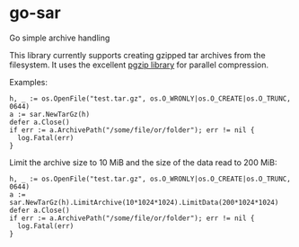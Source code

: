 # go-sar
Go simple archive handling

This library currently supports creating gzipped tar archives from the filesystem. It uses the excellent
[pgzip library](https://github.com/klauspost/pgzip) for parallel compression.

Examples:
```golang
h, _ := os.OpenFile("test.tar.gz", os.O_WRONLY|os.O_CREATE|os.O_TRUNC, 0644)
a := sar.NewTarGz(h)
defer a.Close()
if err := a.ArchivePath("/some/file/or/folder"); err != nil {
  log.Fatal(err)
}
```

Limit the archive size to 10 MiB and the size of the data read to 200 MiB:
```golang
h, _ := os.OpenFile("test.tar.gz", os.O_WRONLY|os.O_CREATE|os.O_TRUNC, 0644)
a := sar.NewTarGz(h).LimitArchive(10*1024*1024).LimitData(200*1024*1024)
defer a.Close()
if err := a.ArchivePath("/some/file/or/folder"); err != nil {
  log.Fatal(err)
}
```
